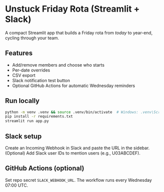 # Unstuck Friday Rota (Streamlit + Slack)

A compact Streamlit app that builds a Friday rota from *today* to year-end, cycling through your team.

## Features
- Add/remove members and choose who starts
- Per-date overrides
- CSV export
- Slack notification test button
- Optional GitHub Actions for automatic Wednesday reminders

## Run locally
```bash
python -m venv .venv && source .venv/bin/activate  # Windows: .venv\Scripts\activate
pip install -r requirements.txt
streamlit run app.py
```

## Slack setup
Create an Incoming Webhook in Slack and paste the URL in the sidebar.
(Optional) Add Slack user IDs to mention users (e.g., U03ABCDEF).

## GitHub Actions (optional)
Set repo secret `SLACK_WEBHOOK_URL`. The workflow runs every Wednesday 07:00 UTC.
